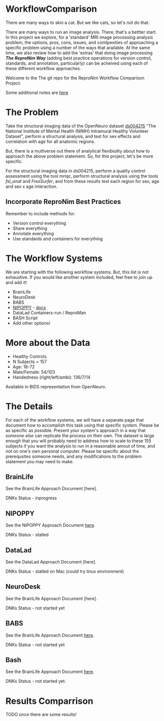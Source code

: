 # WorkflowComparison
There are many ways to skin a cat. But we like cats, so let's not do that.

There are many ways to run an image analysis. There, that's a bettter start. In this project we explore, for a 'standard' 
MRI image processing analysis problem, the options, pros, cons, issues, and comlpexities of approaching a specific problem 
using a number of the ways that arailable. At the same time, we also review how to add the 'extras' that doing image
processing ***The ReproNim Way*** (adding best practice operations for version control, standards, and annotation, particularly)
can be acheived using each of these different workflow approaches.

Welcome to the The git repo for the ReproNim Workflow Comparison Project.

Some additional notes are [here](https://docs.google.com/document/d/1cuR2OGhYzKYu9fi9DoBjc3ci4kwik-brXBt6BLSNwsI/edit)

# The Problem
Take the structural imaging data of the OpenNeuro dataset [ds004215](https://openneuro.org/datasets/ds004215/versions/1.0.3) "The National 
Institute of Mental Health (NIMH) Intramural Healthy Volunteer Dataset", perform a structural analysis, and test for sex effects and 
correlation with age for all anatomic regions.

But, there is a multiverse out there of analytical flexibiulity about how to approach the above problem statement. So, for this project, 
let's be more specific.

For the structural imaging data in ds004215, perform a quality control assessment using the tool *mriqc*, perform structural analysis 
using the tools *fsl_anat* and *FreeSurfer*, and from these results test each region for sex, age and sex x age interaction.

## Incorporate ReproNim Best Practices
Remember to include methods for:
* Version control everything
* Share everything
* Annotate everything
* Use standards and containers for everything

# The Workflow Systems
We are starting with the following workflow systems. But, this list is not exhaustive. If you would like another system included, feel
free to join up and add it!

* BrainLife
* NeuroDesk
* BABS
* [NIPOPPY](https://github.com/neurodatascience/nipoppy) - [docs](https://nipoppy.readthedocs.io/en/latest/) 
* DataLad Containers-run / ReproMan
* BASH Script
* Add other options!

# More about the Data
* Healthy Controls
* N Subjects = 157
* Age: 18-72
* Male/Female: 54/103
* Handedness (right/left/ambi): 136/7/14

Available in BIDS representation from OpenNeuro.

# The Details
For each of the workflow systems, we will have a separate page that document how to accomplish this task using that specific system. 
Please be as specific as possible. Present your system's approach in a way that *someone else* can replicate the process on their own.
The dataset is large enough that you will probably need to address how to scale to these 155 subjects if you want the analysis to run 
in a reasonable amout of time, and not on one's own personal computer. Please be specific about the prerequsites someone needs, and any 
modifications to the problem statement you may need to make.

## BrainLife
See the BrainLife Approach Document [here].

DNKs Status - inprogress

## NIPOPPY
See the NIPOPPY Approach Document [here](docs/nipoppy.md).

DNKs Status - stalled

## DataLad
See the DataLad Approach Document [here].

DNKs Status - stalled on Mac (could try linux environment)

## NeuroDesk
See the BrainLife Approach Document [here].

DNKs Status - not started yet

## BABS
See the BrainLife Approach Document [here](docs/babs.md).

DNKs Status - not started yet

## Bash
See the BrainLife Approach Document [here](docs/bash.md).

DNKs Status - not started yet.

# Results Comparrison
TODO once there are some results!




